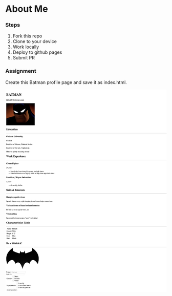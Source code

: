 # About Me

### Steps
1. Fork this repo
2. Clone to your device
3. Work locally
4. Deploy to github pages
5. Submit PR

### Assignment

Create this Batman profile page and save it as index.html.

![Batman Profile](assets/batman_profile.png "Batman Profile")

